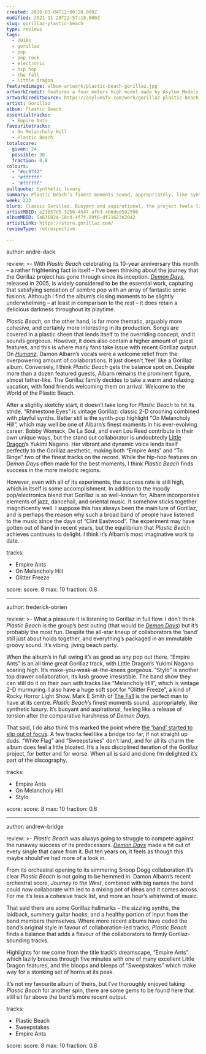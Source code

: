 ```yaml
---
created: 2020-03-04T12:00:28.000Z
modified: 2021-11-28T22:57:18.000Z
slug: gorillaz-plastic-beach
type: reviews
tags:
  - 2010s
  - gorillaz
  - pop
  - pop rock
  - electronic
  - hip hop
  - the fall
  - little dragon
featuredimage: album-artwork/plastic-beach-gorillaz.jpg
artworkCredit: features a four meters high model made by Asylum Models & Effects Ltd based on illustrations by group co-founder Jamie Hewlett.
artworkCreditSource: https://asylumsfx.com/work/gorillaz-plastic-beach
artist: Gorillaz
album: Plastic Beach
essentialtracks:
  - Empire Ants
favouritetracks:
  - On Melancholy Hill
  - Plastic Beach
totalscore:
  given: 24
  possible: 30
  fraction: 0.8
colours:
  - "#ec9742"
  - "#ffffff"
  - "#ffffff"
pullquote: Synthetic luxury
summary: Plastic Beach’s finest moments sound, appropriately, like synthetic luxury. It’s buoyant and aspirational, feeling like a release of tension after the comparative harshness of Demon Days.
week: 223
blurb: Classic Gorillaz. Buoyant and aspirational, the project feels like a release of tension after the comparative harshness of Demon Days.
artistMBID: e21857d5-3256-4547-afb3-4b6ded592596
albumMBID: 5a676824-18cd-4f7f-89f0-df21623e2042
artistLink: https://store.gorillaz.com/
reviewType: retrospective

---
```


author: andre-dack

review: >-
  With _Plastic Beach_ celebrating its 10-year anniversary this month – a rather frightening fact in itself – I’ve been thinking about the journey that the Gorillaz project has gone through since its inception. [_Demon Days_](/reviews/gorillaz-demon-days/), released in 2005, is widely considered to be the essential work, capturing that satisfying sensation of sombre pop with an array of fantastic sonic fusions. Although I find the album’s closing moments to be slightly underwhelming – at least in comparison to the rest – it does retain a delicious darkness throughout its playtime.

  _Plastic Beach_, on the other hand, is far more thematic, arguably more cohesive, and certainly more interesting in its production. Songs are covered in a plastic sheen that lends itself to the overriding concept, and it sounds gorgeous. However, it does also contain a higher amount of guest features, and this is where many fans take issue with recent Gorillaz output. On [_Humanz_](/reviews/gorillaz-humanz/), Damon Albarn’s vocals were a welcome relief from the overpowering amount of collaborations. It just doesn’t ‘feel’ like a Gorillaz album. Conversely, I think _Plastic Beach_ gets the balance spot on. Despite more than a dozen featured guests, Albarn remains the prominent figure, almost father-like. The Gorillaz family decides to take a warm and relaxing vacation, with fond friends welcoming them on arrival. Welcome to the World of the Plastic Beach.

  After a slightly sketchy start, it doesn’t take long for _Plastic Beach_ to hit its stride. “Rhinestone Eyes” is vintage Gorillaz: classic 2-D crooning combined with playful synths. Better still is the synth-pop highlight “On Melancholy Hill”, which may well be one of Albarn’s finest moments in his ever-evolving career. Bobby Womack, De La Soul, and even Lou Reed contribute in their own unique ways, but the stand out collaborator is undoubtedly [Little Dragon](/articles/little-dragon-settle-for-competence-on-season-high/)’s Yukimi Nagano. Her vibrant and dynamic voice lends itself perfectly to the Gorillaz aesthetic, making both “Empire Ants” and “To Binge” two of the finest tracks on the record. While the hip-hop features on _Demon Days_ often made for the best moments, I think _Plastic Beach_ finds success in the more melodic regions.

  However, even with all of its experiments, the success rate is still high, which in itself is some accomplishment. In addition to the moody pop/electronica blend that Gorillaz is so well-known for, Albarn incorporates elements of jazz, dancehall, and oriental music. It somehow sticks together magnificently well. I suppose this has always been the main lure of Gorillaz, and is perhaps the reason why such a broad band of people have listened to the music since the days of “Clint Eastwood”. The experiment may have gotten out of hand in recent years, but the equilibrium that _Plastic Beach_ achieves continues to delight. I think it’s Albarn’s most imaginative work to date.

tracks:
  - Empire Ants
  - ­­On Melancholy Hill
  - ­­Glitter Freeze

score:
  score: 8
  max: 10
  fraction: 0.8

---

author: frederick-obrien

review: >-
  What a pleasure it is listening to Gorillaz in full flow. I don’t think _Plastic Beach_ is the group’s best outing (that would be [_Demon Days_](/reviews/gorillaz-demon-days/)) but it’s probably the most fun. Despite the all-star lineup of collaborators the ‘band’ still just about holds together, and everything’s packaged in an immutable groovy sound. It’s vibing, jiving beach party.

  When the album’s in full swing it’s as good as any pop out there. “Empire Ants” is an all time great Gorillaz track, with Little Dragon’s Yukimi Nagano soaring high. It’s make-you-weak-at-the-knees gorgeous. “Stylo” is another top drawer collaboration, its lush groove irresistible. The band show they can still do it on their own with tracks like “Melancholy Hill”, which is vintage 2-D murmuring. I also have a huge soft spot for “Glitter Freeze”, a kind of Rocky Horror Light Show. Mark E Smith of [The Fall](reviews/the-fall-this-nations-saving-grace/) is the perfect man to have at its centre. *Plastic Beach*’s finest moments sound, appropriately, like synthetic luxury. It’s buoyant and aspirational, feeling like a release of tension after the comparative harshness of _Demon Days_.

  That said, I do also think this marked the point where [the ‘band’ started to slip out of focus](/articles/gorillaz-go-1-d/). A few tracks feel like a bridge too far, if not straight up duds. “White Flag” and “Sweepstakes” don’t land, and for all its charm the album does feel a little bloated. It’s a less disciplined iteration of the Gorillaz project, for better and for worse. When all is said and done I’m delighted it’s part of the discography.

tracks:
  - Empire Ants
  - ­­On Melancholy Hill
  - ­­Stylo

score:
  score: 8
  max: 10
  fraction: 0.8

---

author: andrew-bridge

review: >-
  _Plastic Beach_ was always going to struggle to compete against the runaway success of its predecessors. [_Demon Days_](/reviews/gorillaz-demon-days/) made a hit out of every single that came from it. But ten years on, it feels as though this maybe should’ve had more of a look in.

  From its orchestral opening to its simmering Snoop Dogg collaboration it’s clear _Plastic Beach_ is not going to be hemmed in. Damon Albarn’s recent orchestral score, _Journey to the West_, combined with big names the band could now collaborate with led to a mixing pot of ideas and it comes across. For me it’s less a cohesive track list, and more an hour’s whirlwind of music.

  That said there are some Gorillaz hallmarks – the sizzling synths, the laidback, summery guitar hooks, and a healthy portion of input from the band members themselves. Where more recent albums have ceded the band’s original style in favour of collaboration-led tracks, _Plastic Beach_ finds a balance that adds a flavour of the collaborators to firmly Gorillaz-sounding tracks.

  Highlights for me come from the title track’s dreamscape, “Empire Ants” which lazily breezes through five minutes with one of many excellent Little Dragon features, and the bloops and bleeps of “Sweepstakes” which make way for a stonking set of horns at its peak.

  It’s not my favourite album of theirs, but I’ve thoroughly enjoyed taking _Plastic Beach_ for another spin, there are some gems to be found here that still sit far above the band’s more recent output.

tracks:
  - Plastic Beach
  - ­­Sweepstakes
  - ­­Empire Ants

score:
  score: 8
  max: 10
  fraction: 0.8
